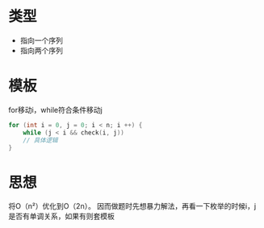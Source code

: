 # 类型

- 指向一个序列
- 指向两个序列

# 模板

for移动i，while符合条件移动j
```cpp
for (int i = 0, j = 0; i < n; i ++) {
	while (j < i && check(i, j))
	// 具体逻辑
}
```

# 思想

将O（n²）优化到O（2n）。
因而做题时先想暴力解法，再看一下枚举的时候i，j是否有单调关系，如果有则套模板


